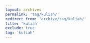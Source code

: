```yaml
---
layout: archives
permalink: 'tag/kuliah/'
redirect_from: 'archive/tag/kuliah/'
title: 'kuliah'
exclude: true
tag: 'kuliah'
---
```

